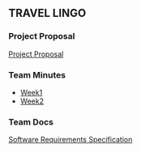 ## TRAVEL LINGO
### Project Proposal 
[Project Proposal](./proposal-template.md)
### Team Minutes
- [Week1](https://github.com/Apiyo4/base/blob/master/meetings/GVSU-CIS641-Kilimajaro-2022-10-02.md)
- [Week2](https://github.com/Apiyo4/base/blob/master/meetings/GVSU-CIS641-Kilimajaro-2022-10-10.md)

### Team Docs
[Software Requirements Specification](https://github.com/Apiyo4/base/blob/master/docs/software_requirements_specifications.md)
